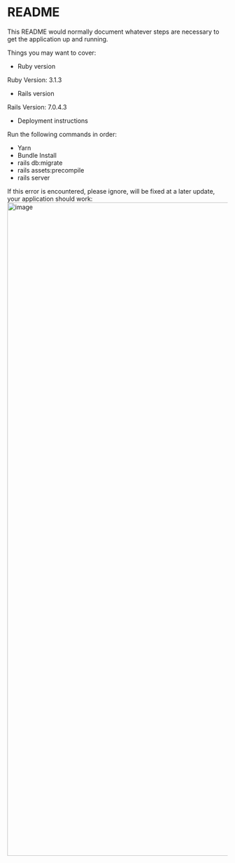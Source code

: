 # README

This README would normally document whatever steps are necessary to get the
application up and running.

Things you may want to cover:

* Ruby version

Ruby Version: 3.1.3

* Rails version

Rails Version: 7.0.4.3

* Deployment instructions

Run the following commands in order:

- Yarn
- Bundle Install
- rails db:migrate
- rails assets:precompile
- rails server


If this error is encountered, please ignore, will be fixed at a later update, your application should work:
<img width="1490" alt="image" src="https://github.com/vladdumitriu01/vladapp/assets/45068205/a1e83a6d-d383-44a0-a5f4-d8cac3698d12">





